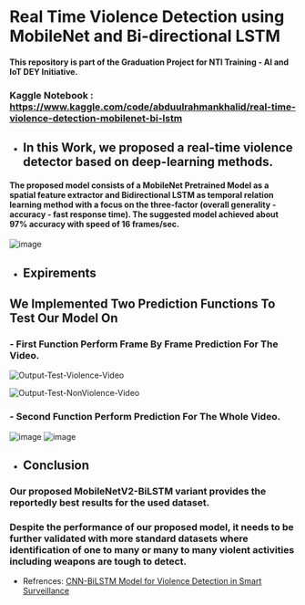 # Real Time Violence Detection using MobileNet and Bi-directional LSTM
#### This repository is part of the Graduation Project for NTI Training -  AI and IoT DEY Initiative. 
### Kaggle Notebook : https://www.kaggle.com/code/abduulrahmankhalid/real-time-violence-detection-mobilenet-bi-lstm

- ## In this Work, we proposed a real-time violence detector based on deep-learning methods.
#### The proposed model consists of a MobileNet Pretrained Model as a spatial feature extractor and Bidirectional LSTM as temporal relation learning method with a focus on the three-factor (overall generality - accuracy - fast response time). The suggested model achieved about 97% accuracy with speed of 16 frames/sec.
![image](https://user-images.githubusercontent.com/76521677/192987124-6ab45fd6-aef9-4359-a795-c2bbebec674f.png)


- ## Expirements
## We Implemented Two Prediction Functions To Test Our Model On
### - First Function Perform Frame By Frame Prediction For The Video.

![Output-Test-Violence-Video](https://user-images.githubusercontent.com/76521677/192982850-07593c8d-a674-4f2f-a80d-924ae318a9d7.gif)

![Output-Test-NonViolence-Video](https://user-images.githubusercontent.com/76521677/192983491-64b20a82-326c-48cb-8932-8e59f8ccdbcc.gif)

### - Second Function Perform Prediction For The Whole Video.

![image](https://user-images.githubusercontent.com/76521677/192984158-6b942c47-a0a3-409a-9b57-5795b3e548ad.png)
![image](https://user-images.githubusercontent.com/76521677/192984193-2a0e11e5-6b2a-4b40-81bc-2227d52853c5.png)

- ## Conclusion
### Our proposed MobileNetV2-BiLSTM variant provides the reportedly best results for the used dataset.
### Despite the performance of our proposed model, it needs to be further validated with more standard datasets where identification of one to many or many to many violent activities including weapons are tough to detect.


- Refrences: [CNN-BiLSTM Model for Violence Detection in Smart Surveillance](https://link.springer.com/article/10.1007/s42979-020-00207-x#Sec15)
